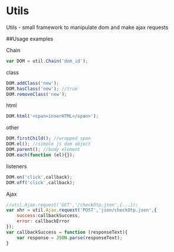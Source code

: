 Utils
=====

Utils - small framework to manipulate dom and make ajax requests

##Usage examples

Chain
```Javascript
var DOM = util.Chain('dom_id');
```
class
```Javascript
DOM.addClass('new');
DOM.hasClass('new'); //true
DOM.removeClass('new');
```
html
```Javascript
DOM.html('<span>innerHTML</span>');
```
other
```Javascript
DOM.firstChild(); //wrapped span
DOM.el(); //simple js dom object
DOM.parent(); //body element
DOM.each(function (el){});
```
listeners
```Javascript
DOM.on('click',callback);
DOM.off('click',callback);
```
Ajax
```Javascript
//util.Ajax.request('GET','/checkOtp.json',{...});
var xhr = util.Ajax.request('POST','json/checkOtp.json',{
	success:callbackSuccess,
	error: callbackError
});
var callbackSuccess = function (responseText){
	var response = JSON.parse(responseText);
}
```
